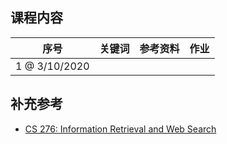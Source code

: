 ## 课程内容


|序号 |关键词 |参考资料 |作业 |
|:--: |:--: |:--: |:--:|
|1 @ 3/10/2020 | | |  |

## 补充参考
- [CS 276: Information Retrieval and Web Search](https://web.stanford.edu/class/cs276/)
